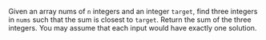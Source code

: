 Given an array nums of `n` integers and an integer `target`, find three integers in `nums` such that the sum is closest to `target`. Return the sum of the three integers. You may assume that each input would have exactly one solution.